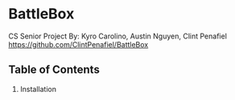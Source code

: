 # BattleBox
CS Senior Project
By: Kyro Carolino, Austin Nguyen, Clint Penafiel
https://github.com/ClintPenafiel/BattleBox
## Table of Contents
1. Installation

